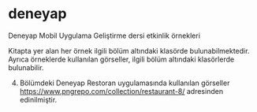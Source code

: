 # deneyap
Deneyap Mobil Uygulama Geliştirme dersi etkinlik örnekleri

Kitapta yer alan her örnek ilgili bölüm altındaki klasörde bulunabilmektedir. Ayrıca örneklerde kullanılan görseller, ilgili bölüm altındaki klasörlerde bulunabilir.

4. Bölümdeki Deneyap Restoran uygulamasında kullanılan görseller https://www.pngrepo.com/collection/restaurant-8/ adresinden edinilmiştir.
